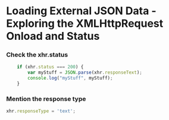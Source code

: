 # Loading External JSON Data - Exploring the XMLHttpRequest Onload and Status

### Check the xhr.status

```javascript
    if (xhr.status === 200) {
        var myStuff = JSON.parse(xhr.responseText);
        console.log("myStuff", myStuff);
    }
```

### Mention the response type

```javascript
xhr.responseType = 'text';
```
